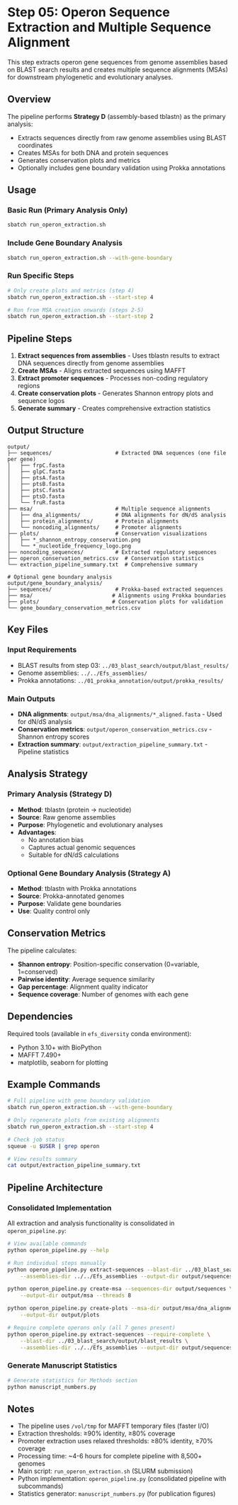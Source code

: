 # Step 05: Operon Sequence Extraction and Multiple Sequence Alignment

This step extracts operon gene sequences from genome assemblies based on BLAST search results and creates multiple sequence alignments (MSAs) for downstream phylogenetic and evolutionary analyses.

## Overview

The pipeline performs **Strategy D** (assembly-based tblastn) as the primary analysis:
- Extracts sequences directly from raw genome assemblies using BLAST coordinates
- Creates MSAs for both DNA and protein sequences
- Generates conservation plots and metrics
- Optionally includes gene boundary validation using Prokka annotations

## Usage

### Basic Run (Primary Analysis Only)
```bash
sbatch run_operon_extraction.sh
```

### Include Gene Boundary Analysis
```bash
sbatch run_operon_extraction.sh --with-gene-boundary
```

### Run Specific Steps
```bash
# Only create plots and metrics (step 4)
sbatch run_operon_extraction.sh --start-step 4

# Run from MSA creation onwards (steps 2-5)
sbatch run_operon_extraction.sh --start-step 2
```

## Pipeline Steps

1. **Extract sequences from assemblies** - Uses tblastn results to extract DNA sequences directly from genome assemblies
2. **Create MSAs** - Aligns extracted sequences using MAFFT
3. **Extract promoter sequences** - Processes non-coding regulatory regions
4. **Create conservation plots** - Generates Shannon entropy plots and sequence logos
5. **Generate summary** - Creates comprehensive extraction statistics

## Output Structure

```
output/
├── sequences/                    # Extracted DNA sequences (one file per gene)
│   ├── frpC.fasta
│   ├── glpC.fasta
│   ├── ptsA.fasta
│   ├── ptsB.fasta
│   ├── ptsC.fasta
│   ├── ptsD.fasta
│   └── fruR.fasta
├── msa/                          # Multiple sequence alignments
│   ├── dna_alignments/           # DNA alignments for dN/dS analysis
│   ├── protein_alignments/       # Protein alignments
│   └── noncoding_alignments/     # Promoter alignments
├── plots/                        # Conservation visualizations
│   ├── *_shannon_entropy_conservation.png
│   └── *_nucleotide_frequency_logo.png
├── noncoding_sequences/          # Extracted regulatory sequences
├── operon_conservation_metrics.csv  # Conservation statistics
└── extraction_pipeline_summary.txt  # Comprehensive summary

# Optional gene boundary analysis
output/gene_boundary_analysis/
├── sequences/                    # Prokka-based extracted sequences
├── msa/                         # Alignments using Prokka boundaries
├── plots/                       # Conservation plots for validation
└── gene_boundary_conservation_metrics.csv
```

## Key Files

### Input Requirements
- BLAST results from step 03: `../03_blast_search/output/blast_results/`
- Genome assemblies: `../../Efs_assemblies/`
- Prokka annotations: `../01_prokka_annotation/output/prokka_results/`

### Main Outputs
- **DNA alignments**: `output/msa/dna_alignments/*_aligned.fasta` - Used for dN/dS analysis
- **Conservation metrics**: `output/operon_conservation_metrics.csv` - Shannon entropy scores
- **Extraction summary**: `output/extraction_pipeline_summary.txt` - Pipeline statistics

## Analysis Strategy

### Primary Analysis (Strategy D)
- **Method**: tblastn (protein → nucleotide)
- **Source**: Raw genome assemblies
- **Purpose**: Phylogenetic and evolutionary analyses
- **Advantages**: 
  - No annotation bias
  - Captures actual genomic sequences
  - Suitable for dN/dS calculations

### Optional Gene Boundary Analysis (Strategy A)
- **Method**: tblastn with Prokka annotations
- **Source**: Prokka-annotated genomes
- **Purpose**: Validate gene boundaries
- **Use**: Quality control only

## Conservation Metrics

The pipeline calculates:
- **Shannon entropy**: Position-specific conservation (0=variable, 1=conserved)
- **Pairwise identity**: Average sequence similarity
- **Gap percentage**: Alignment quality indicator
- **Sequence coverage**: Number of genomes with each gene

## Dependencies

Required tools (available in `efs_diversity` conda environment):
- Python 3.10+ with BioPython
- MAFFT 7.490+
- matplotlib, seaborn for plotting

## Example Commands

```bash
# Full pipeline with gene boundary validation
sbatch run_operon_extraction.sh --with-gene-boundary

# Only regenerate plots from existing alignments
sbatch run_operon_extraction.sh --start-step 4

# Check job status
squeue -u $USER | grep operon

# View results summary
cat output/extraction_pipeline_summary.txt
```

## Pipeline Architecture

### Consolidated Implementation
All extraction and analysis functionality is consolidated in `operon_pipeline.py`:
```bash
# View available commands
python operon_pipeline.py --help

# Run individual steps manually
python operon_pipeline.py extract-sequences --blast-dir ../03_blast_search/output/blast_results \
    --assemblies-dir ../../Efs_assemblies --output-dir output/sequences

python operon_pipeline.py create-msa --sequences-dir output/sequences \
    --output-dir output/msa --threads 8

python operon_pipeline.py create-plots --msa-dir output/msa/dna_alignments \
    --output-dir output/plots

# Require complete operons only (all 7 genes present)
python operon_pipeline.py extract-sequences --require-complete \
    --blast-dir ../03_blast_search/output/blast_results \
    --assemblies-dir ../../Efs_assemblies --output-dir output/sequences
```

### Generate Manuscript Statistics
```bash
# Generate statistics for Methods section
python manuscript_numbers.py
```

## Notes

- The pipeline uses `/vol/tmp` for MAFFT temporary files (faster I/O)
- Extraction thresholds: ≥90% identity, ≥80% coverage
- Promoter extraction uses relaxed thresholds: ≥80% identity, ≥70% coverage
- Processing time: ~4-6 hours for complete pipeline with 8,500+ genomes
- Main script: `run_operon_extraction.sh` (SLURM submission)
- Python implementation: `operon_pipeline.py` (consolidated pipeline with subcommands)
- Statistics generator: `manuscript_numbers.py` (for publication figures)